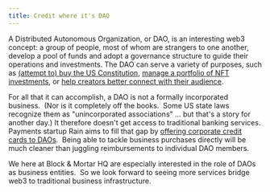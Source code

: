 ```yaml
---
title: Credit where it's DAO
---
```

A Distributed Autonomous Organization, or DAO, is an interesting web3 concept: a group of people, most of whom are strangers to one another, develop a pool of funds and adopt a governance structure to guide their operations and investments. The DAO can serve a variety of purposes, such as [(attempt to) buy the US Constitution](https://www.theverge.com/22820563/constitution-meme-47-million-crypto-crowdfunding-blockchain-ethereum-constitution), [manage a portfolio of NFT investments](https://www.coindesk.com/markets/2022/02/10/flamingodaos-nft-portfolio-is-now-worth-1b/), or [help creators better connect with their audience](https://cointelegraph.com/news/irenedao-nfts-causing-a-stir-on-crypto-twitter). 

For all that it can accomplish, a DAO is not a formally incorporated business.  (Nor is it completely off the books.  Some US state laws recognize them as "unincorporated associations" ... but that's a story for another day.) It therefore doesn't get access to traditional banking services. Payments startup Rain aims to fill that gap by [offering corporate credit cards to DAOs](https://www.theblockcrypto.com/post/143717/web3-startup-rain-raises-6-million-to-launch-corporate-credit-cards-for-daos).  Being able to tackle business purchases directly will be much cleaner than juggling reimbursements to individual DAO members. 

We here at Block & Mortar HQ are especially interested in the role of DAOs as business entities.  So we look forward to seeing more services bridge web3 to traditional business infrastructure. 